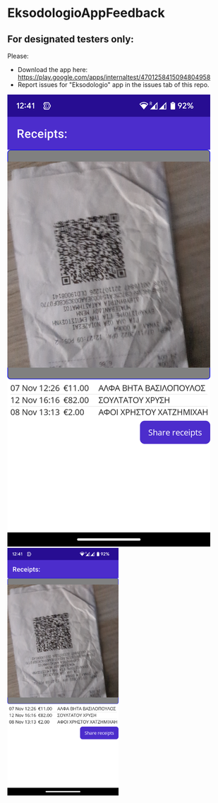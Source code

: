 # EksodologioAppFeedback

## For designated testers only: 
Please:
- Download the app here: https://play.google.com/apps/internaltest/4701258415094804958
- Report issues for "Eksodologio" app in the issues tab of this repo.

![screenshot](https://github.com/idimou/EksodologioAppFeedback/blob/main/eksodologio-app-v0.1-screenshot.png "screenshot")
<img src="https://github.com/idimou/EksodologioAppFeedback/blob/main/eksodologio-app-v0.1-screenshot.png" width="50%" height="50%">

